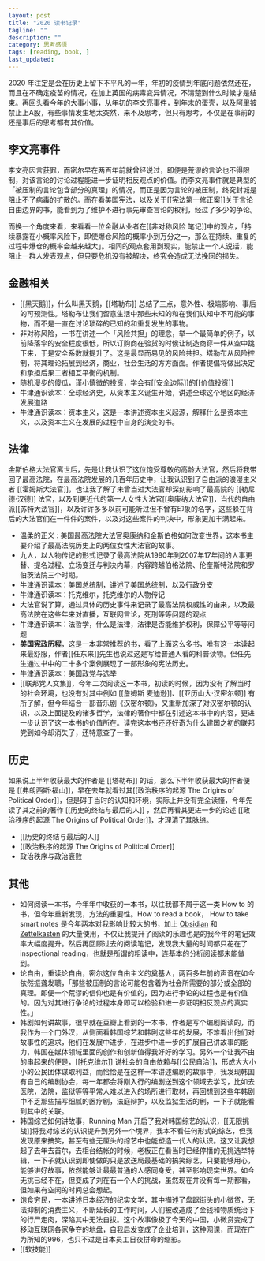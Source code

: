 ```yaml
---
layout: post
title: "2020 读书记录"
tagline: ""
description: ""
category: 思考感悟
tags: [reading, book, ]
last_updated: 
---
```



2020 年注定是会在历史上留下不平凡的一年，年初的疫情到年底问题依然还在，而且在不确定疫苗的情况，在加上英国的病毒变异情况，不清楚到什么时候才是结束。再回头看今年的大事小事，从年初的李文亮事件，到年末的蛋壳，以及阿里被禁止上A股，有些事情发生地太突然，来不及思考，但只有思考，不仅是在事前的还是事后的思考都有其价值。


## 李文亮事件
李文亮因言获罪，而密尔早在两百年前就曾经说过，即便是荒谬的言论也不得限制，对该言论的讨论过程能进一步证明相反观点的价值。而李文亮事件就是典型的「被压制的言论包含部分的真理」的情况，而正是因为言论的被压制，终究封城是阻止不了病毒的扩散的。而在看美国宪法，以及关于[[宪法第一修正案]]关于言论自由边界的书，能看到为了维护不进行事先审查言论的权利，经过了多少的争论。

而换一个角度来看，来看看一位金融从业者在[[非对称风险 笔记]]中的观点，「持续暴露在小概率风险下，即使爆仓风险的概率小到万分之一，那么在持续、重复的过程中爆仓的概率会越来越大」。相同的观点套用到现实，能禁止一个人说话，能阻止一群人发表观点，但只要危机没有被解决，终究会造成无法挽回的损失。


## 金融相关

- [[黑天鹅]]，什么叫黑天鹅，[[塔勒布]] 总结了三点，意外性、极端影响、事后的可预测性。塔勒布让我们留意生活中那些未知的和在我们认知中不可能的事物，而不是一直在讨论琐碎的已知的和重复发生的事物。
- 非对称风险，一书在讲述一个「风险共担」的理念，举一个最简单的例子，以前降落伞的安全程度很低，所以订购商在验货的时候让制造商穿一件从空中跳下来，于是安全系数就提升了。这是最显而易见的风险共担。塔勒布从风险控制，将其理论拓展到经济，商业，社会生活的方方面面。作者提倡将做出决定和承担后果二者相互平衡的机制。
- 随机漫步的傻瓜，谨小慎微的投资，学会有[[安全边际]]的[[价值投资]]
- 牛津通识读本：全球经济史，从资本主义诞生开始，讲述全球这个地区的经济发展道路
- 牛津通识读本：资本主义，这是一本讲述资本主义起源，解释什么是资本主义，以及资本主义在发展的过程中自身的演变的书。


## 法律
金斯伯格大法官离世后，先是让我认识了这位饱受尊敬的高龄大法官，然后将我带回了最高法院，在最高法院发展的几百年历史中，让我认识到了自由派的浪漫主义者 [[霍姆斯大法官]]，也让我了解了未曾当过大法官却深刻影响了最高院的 [[勒尼德·汉德]] 法官，以及到更近代的第一人女性大法官[[奥康纳大法官]]，当代的自由派[[苏特大法官]]，以及许许多多以前可能听过但不曾有印象的名字，这些躲在背后的大法官们在一件件的案件，以及对这些案件的判决中，形象更加丰满起来。

- 温柔的正义 : 美国最高法院大法官奥康纳和金斯伯格如何改变世界，这本书主要介绍了最高法院历史上的两位女性大法官的故事。
- 九人，以人物传记的形式记录了最高法院从1990年到2007年17年间的人事更替、提名过程、立场变迁与判决内幕，内容跨越伯格法院、伦奎斯特法院和罗伯茨法院三个时期。
- 牛津通识读本：美国总统制，讲述了美国总统制，以及行政分支
- 牛津通识读本：托克维尔，托克维尔的人物传记
- 大法官说了算，通过具体的历史事件来记录了最高法院权威性的由来，以及最高法院在这些年来对直播，互联网言论，死刑等等问题的观点
- 牛津通识读本：法哲学，什么是法律，法律是否能维护权利，保障公平等等问题
- **美国宪政历程**，这是一本非常推荐的书，看了上面这么多书，唯有这一本读起来最舒服，作者[[任东来]]先生也说过这是写给普通人看的科普读物。但任先生通过书中的二十多个案例展现了一部形象的宪法历史。
- 牛津通识读本：美国政党与选举
- [[联邦党人文集]]，今年二次阅读这一本书，初读的时候，因为没有了解当时的社会环境，也没有对其中例如 [[詹姆斯 麦迪逊]]、[[亚历山大·汉密尔顿]] 有所了解，但今年结合一部音乐剧《汉密尔顿》，又重新加深了对汉密尔顿的认识，以及上面提及的诸多哲学，法律的著作中都在引述这本书中的内容，更进一步认识了这一本书的价值所在。读完这本书还还好奇为什么建国之初的联邦党到如今却消失了，还特意查了一番。

## 历史
如果说上半年收获最大的作者是 [[塔勒布]] 的话，那么下半年收获最大的作者便是 [[弗朗西斯·福山]]，早在去年就看过其[[政治秩序的起源 The Origins of Political Order]]，但是碍于当时的认知和环境，实际上并没有完全读懂，今年先读了其之前的著作 [[历史的终结与最后的人]] ，然后再看其更进一步的论述 [[政治秩序的起源 The Origins of Political Order]]，才理清了其脉络。

- [[历史的终结与最后的人]]
- [[政治秩序的起源 The Origins of Political Order]]
- 政治秩序与政治衰败


## 其他

- 如何阅读一本书，今年年中收获的一本书，以往我都不屑于这一类 How to 的书，但今年重新发现，方法的重要性。How to read a book， How to take smart notes 是今年两本对我影响比较大的书，加上 [Obsidian](/post/2020/05/obsidian-note-taking.html) 和 [Zettelkasten](/post/2020/02/zettelkasten-note-taking-method.html) 的大量使用，不仅让我提升了阅读的乐趣也是的我今年的笔记效率大幅度提升。然后再回顾过去的阅读笔记，发现我大量的时间都只花在了 inspectional reading，也就是所谓的粗读中，连基本的分析阅读都未能做到。
- 论自由，重读论自由，密尔这位自由主义的奠基人，两百多年前的声音在如今依然振聋发聩，「那些被压制的言论可能包含着为社会所需要的部分或全部的真理。即便一个荒谬的信仰也是有价值的，因为进行争论的过程也是有价值的。因为对其进行争论的过程本身即可以检验和进一步证明相反观点的真实性。」
- 韩剧如何讲故事，很早就在豆瓣上看到的一本书，作者是写个编剧阅读的，而我作为一个门外汉，从侧面看韩国综艺和韩剧这些年的发展，不难看出他们对故事性的追求，他们在发展中进步，在进步中进一步的扩展自己讲故事的能力，韩国在媒体领域里面的创作和创新值得我好好的学习。另外一个让我不由的串起来的便是，[[托克维尔]] 说社会的自由依赖与[[公民自治]]，形成大大小小的公民团体谋取利益，而恰恰是在这样一本讲述编剧的故事中，我发现韩国有自己的编剧协会，每一年都会将刚入行的编剧送到这个领域去学习，比如去医院，法院，监狱等等平常人难以进入的场所进行取材，再回想到这些年韩剧中不乏那些描写细腻的医疗剧，法庭辩护，以及监狱生活的剧，一下子就能看到其中的关联。
- 韩国综艺如何讲故事，Running Man 开启了我对韩国综艺的认识，[[无限挑战]]将我对综艺的认识提升到另外一个境界，我本不看任何形式的综艺，但我发现原来搞笑，甚至有些无厘头的综艺中也能塑造一代人的认识。这又让我想起了去年去首尔，去柜台结帐的时候，老板正在看当时已经停播的无挑选举特辑，一下子就认识到即使做的只是放送局最基础的搞笑综艺，只要能够用心，能够讲好故事，依然能够让最最普通的人感同身受，甚至影响现实世界。如今无挑已经不在，但变成了刘在石一个人的挑战，虽然现在并没有每一期都看，但如果有空闲的时间总会想起。
- 饱食穷民，一本讲述日本经济的纪实文学，其中描述了盘踞街头的小微贷，无法抑制的消费主义，不断延长的工作时间，人们被改造成了金钱和物质统治下的行尸走肉，深陷其中无法自拔。这个故事像极了今天的中国，小微贷变成了移动互联网各家争夺的地盘，自我启发变成了企业培训，这种网课，而现在广为所知的996，也只不过是日本员工日夜拼命的缩影。
- [[软技能]]
